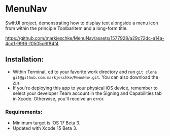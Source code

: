 # MenuNav
SwiftUI project, demonstrating how to display text alongside a menu icon from within the principle ToolbarItem and a long-form title.

https://github.com/markjeschke/MenuNav/assets/1577928/a29c72dc-a14a-4cd1-99f6-f0505c6f84f4

## Installation:
* Within Terminal, cd to your favorite work directory and run `git clone git@github.com:markjeschke/MenuNav.git`. You can also download the [zip](https://github.com/markjeschke/MenuNav/archive/refs/heads/main.zip).
* If you're deploying this app to your physical iOS device, remember to select your developer Team account in the Signing and Capabilities tab in Xcode. Otherwise, you'll receive an error.

### Requirements:
* Minimum target is iOS 17 Beta 3. 
* Updated with Xcode 15 Beta 3.

